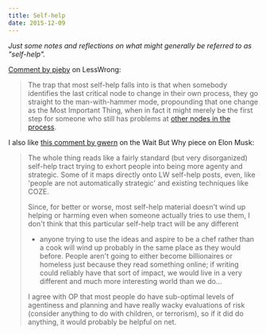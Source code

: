```yaml
---
title: Self-help
date: 2015-12-09
---
```


*Just some notes and reflections on what might generally be referred to
as "self-help".*

[Comment by pjeby](http://lesswrong.com/lw/2ee/unknown_knowns_why_did_you_choose_to_be_monogamous/277e) on LessWrong:

> The trap that most self-help falls into is that when somebody
> identifies the last critical node to change in their own process, they
> go straight to the man-with-hammer mode, propounding that one change
> as the Most Important Thing, when in fact it might merely be the first
> step for someone who still has problems at [other nodes in the
> process](http://lesswrong.com/lw/1yw/necessary_but_not_sufficient/).

I also like [this comment by gwern](http://lesswrong.com/lw/myo/link_the_cook_and_the_chef_musks_secret_sauce/cvx9) on the Wait But Why piece on Elon Musk:

> The whole thing reads like a fairly standard (but very disorganized)
> self-help tract trying to exhort people into being more agenty and
> strategic. Some of it maps directly onto LW self-help posts, even,
> like 'people are not automatically strategic' and existing techniques
> like COZE.
> 
> Since, for better or worse, most self-help material doesn't wind up
> helping or harming even when someone actually tries to use them, I
> don't think that this particular self-help tract will be any different
> - anyone trying to use the ideas and aspire to be a chef rather than a
> cook will wind up probably in the same place as they would before.
> People aren't going to either become billionaires or homeless just
> because they read something online; if writing could reliably have
> that sort of impact, we would live in a very different and much more
> interesting world than we do...
> 
> I agree with OP that most people do have sub-optimal levels of
> agentiness and planning and have really wacky evaluations of risk
> (consider anything to do with children, or terrorism), so if it did do
> anything, it would probably be helpful on net.
